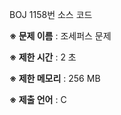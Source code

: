 BOJ 1158번 소스 코드

<b>※ 문제 이름</b> : 조세퍼스 문제

<b>※ 제한 시간</b> : 2 초

<b>※ 제한 메모리</b> : 256 MB

<b>※ 제출 언어</b> : C